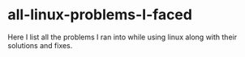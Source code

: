 # all-linux-problems-I-faced
Here I list all the problems I ran into while using linux along with their solutions and fixes. 
